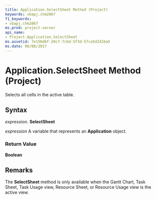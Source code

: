 ```yaml
---
title: Application.SelectSheet Method (Project)
keywords: vbapj.chm2067
f1_keywords:
- vbapj.chm2067
ms.prod: project-server
api_name:
- Project.Application.SelectSheet
ms.assetid: 7e156dbf-20c7-7cbd-5f3d-57ca5d241ba5
ms.date: 06/08/2017
---
```



# Application.SelectSheet Method (Project)

Selects all cells in the active table.


## Syntax

 _expression_. **SelectSheet**

 _expression_ A variable that represents an **Application** object.


### Return Value

 **Boolean**


## Remarks

The **SelectSheet** method is only available when the Gantt Chart, Task Sheet, Task Usage view, Resource Sheet, or Resource Usage view is the active view.


